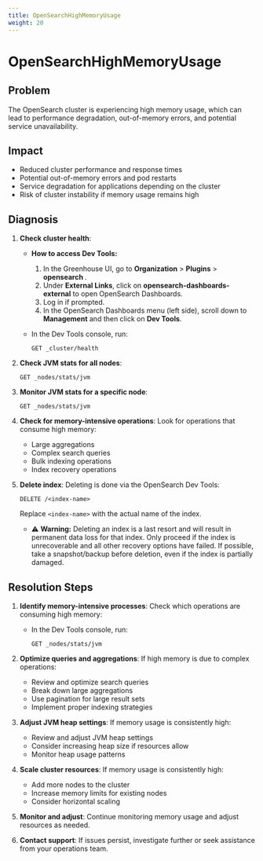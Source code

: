 ```yaml
---
title: OpenSearchHighMemoryUsage
weight: 20
---
```


# OpenSearchHighMemoryUsage

## Problem

The OpenSearch cluster is experiencing high memory usage, which can lead to performance degradation, out-of-memory errors, and potential service unavailability.

## Impact

- Reduced cluster performance and response times
- Potential out-of-memory errors and pod restarts
- Service degradation for applications depending on the cluster
- Risk of cluster instability if memory usage remains high

## Diagnosis

1. **Check cluster health**:

   - **How to access Dev Tools:**
     1. In the Greenhouse UI, go to **Organization** > **Plugins** > **opensearch <cluster>**.
     2. Under **External Links**, click on **opensearch-dashboards-external** to open OpenSearch Dashboards.
     3. Log in if prompted.
     4. In the OpenSearch Dashboards menu (left side), scroll down to **Management** and then click on **Dev Tools**.

   - In the Dev Tools console, run:

     ```http
     GET _cluster/health
     ```

2. **Check JVM stats for all nodes**:

   ```http
   GET _nodes/stats/jvm
   ```

3. **Monitor JVM stats for a specific node**:

   ```http
   GET _nodes/stats/jvm
   ```

4. **Check for memory-intensive operations**: Look for operations that consume high memory:
   - Large aggregations
   - Complex search queries
   - Bulk indexing operations
   - Index recovery operations

4. **Delete index**: Deleting is done via the OpenSearch Dev Tools:

   ```http
   DELETE /<index-name>
   ```

   Replace `<index-name>` with the actual name of the index.
   - ⚠️ **Warning:** Deleting an index is a last resort and will result in permanent data loss for that index. Only proceed if the index is unrecoverable and all other recovery options have failed. If possible, take a snapshot/backup before deletion, even if the index is partially damaged.

## Resolution Steps

1. **Identify memory-intensive processes**: Check which operations are consuming high memory:

   - In the Dev Tools console, run:

     ```http
     GET _nodes/stats/jvm
     ```

2. **Optimize queries and aggregations**: If high memory is due to complex operations:
   - Review and optimize search queries
   - Break down large aggregations
   - Use pagination for large result sets
   - Implement proper indexing strategies

3. **Adjust JVM heap settings**: If memory usage is consistently high:
   - Review and adjust JVM heap settings
   - Consider increasing heap size if resources allow
   - Monitor heap usage patterns

4. **Scale cluster resources**: If memory usage is consistently high:
   - Add more nodes to the cluster
   - Increase memory limits for existing nodes
   - Consider horizontal scaling

5. **Monitor and adjust**: Continue monitoring memory usage and adjust resources as needed.

6. **Contact support**: If issues persist, investigate further or seek assistance from your operations team.
